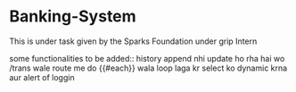 # Banking-System
This is under task given by the Sparks Foundation under grip Intern

some functionalities to be added::
history append nhi update ho rha hai
wo /trans wale route me do {{#each}} wala loop laga kr select ko dynamic krna
aur alert of loggin
